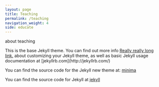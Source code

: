 ```yaml
---
layout: page
title: Teaching
permalink: /teaching
navigation_weight: 4
side: educate
---
```


about teaching

<p>
This is the base Jekyll theme.  You can find out more info <a href="#">Really really long link.</a> about customizing your Jekyll theme, as well as basic Jekyll usage documentation at [jekyllrb.com](http://jekyllrb.com/)

You can find the source code for the Jekyll new theme at:
[minima](https://github.com/jekyll/minima)

You can find the source code for Jekyll at
[jekyll](https://github.com/jekyll/jekyll)
</p>
